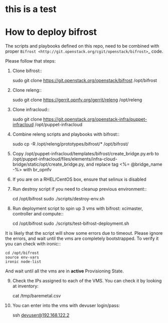 this is a test
=====================
How to deploy bifrost
=====================
The scripts and playbooks defined on this repo, need to be combined with proper `Bifrost <http://git.openstack.org/cgit/openstack/bifrost>`_ code.

Please follow that steps:

1. Clone bifrost::

    sudo git clone https://git.openstack.org/openstack/bifrost /opt/bifrost

2. Clone releng::

    sudo git clone https://gerrit.opnfv.org/gerrit/releng /opt/releng

3. Clone infracloud::

    sudo git clone https://git.openstack.org/openstack-infra/puppet-infracloud /opt/puppet-infracloud

4. Combine releng scripts and playbooks with bifrost::

    sudo cp -R /opt/releng/prototypes/bifrost/* /opt/bifrost/

5. Copy /opt/puppet-infracloud/templates/bifrost/create_bridge.py.erb to /opt/puppet-infracloud/files/elements/infra-cloud-bridge/static/opt/create_bridge.py,
   and replace tag <%= @bridge_name -%> with br_opnfv

6. If you are on a RHEL/CentOS box, ensure that selinux is disabled

7. Run destroy script if you need to cleanup previous environment::

    cd /opt/bifrost
    sudo ./scripts/destroy-env.sh

8. Run deployment script to spin up 3 vms with bifrost: xcimaster, controller and compute::

    cd /opt/bifrost
    sudo ./scripts/test-bifrost-deployment.sh

It is likely that the script will show some errors due to timeout. Please ignore the errors, and wait until the vms are completely bootstrapped. To verify it you can check with ironic::

    cd /opt/bifrost
    source env-vars
    ironic node-list

And wait until all the vms are in **active** Provisioning State.

9. Check the IPs assigned to each of the VMS. You can check it by looking at inventory:

    cat /tmp/baremetal.csv

10. You can enter into the vms with devuser login/pass:

    ssh devuser@192.168.122.2
